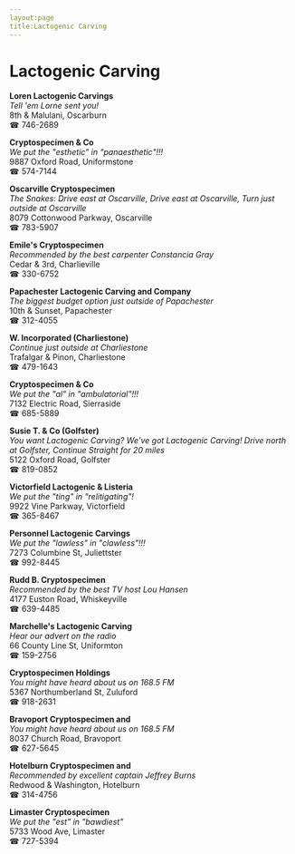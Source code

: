 ```yaml
---
layout:page
title:Lactogenic Carving
---
```

# Lactogenic Carving

**Loren Lactogenic Carvings**  
_Tell 'em Lorne sent you!_  
8th & Malulani, Oscarburn  
☎ 746-2689



**Cryptospecimen & Co**  
_We put the "esthetic" in "panaesthetic"!!!_  
9887 Oxford Road, Uniformstone  
☎ 574-7144



**Oscarville Cryptospecimen**  
_The Snakes: Drive east at Oscarville, Drive east at Oscarville, Turn just outside at Oscarville_  
8079 Cottonwood Parkway, Oscarville  
☎ 783-5907



**Emile's Cryptospecimen**  
_Recommended by the best carpenter Constancia Gray_  
Cedar & 3rd, Charlieville  
☎ 330-6752



**Papachester Lactogenic Carving and Company**  
_The biggest budget option just outside of Papachester_  
10th & Sunset, Papachester  
☎ 312-4055



**W. Incorporated (Charliestone)**  
_Continue just outside at Charliestone_  
Trafalgar & Pinon, Charliestone  
☎ 479-1643



**Cryptospecimen & Co**  
_We put the "al" in "ambulatorial"!!!_  
7132 Electric Road, Sierraside  
☎ 685-5889



**Susie T. & Co (Golfster)**  
_You want Lactogenic Carving? We've got Lactogenic Carving! 
Drive north at Golfster, Continue Straight for 20 miles_  
5122 Oxford Road, Golfster  
☎ 819-0852



**Victorfield Lactogenic & Listeria**  
_We put the "ting" in "relitigating"!_  
9922 Vine Parkway, Victorfield  
☎ 365-8467



**Personnel Lactogenic Carvings**  
_We put the "lawless" in "clawless"!!!_  
7273 Columbine St, Juliettster  
☎ 992-8445



**Rudd B. Cryptospecimen**  
_Recommended by the best TV host Lou Hansen_  
4177 Euston Road, Whiskeyville  
☎ 639-4485



**Marchelle's Lactogenic Carving**  
_Hear our advert on the radio_  
66 County Line St, Uniformton  
☎ 159-2756



**Cryptospecimen Holdings**  
_You might have heard about us on 168.5 FM_  
5367 Northumberland St, Zuluford  
☎ 918-2631



**Bravoport Cryptospecimen and**  
_You might have heard about us on 168.5 FM_  
8037 Church Road, Bravoport  
☎ 627-5645



**Hotelburn Cryptospecimen and**  
_Recommended by excellent captain Jeffrey Burns_  
Redwood & Washington, Hotelburn  
☎ 314-4756



**Limaster Cryptospecimen**  
_We put the "est" in "bawdiest"_  
5733 Wood Ave, Limaster  
☎ 727-5394



